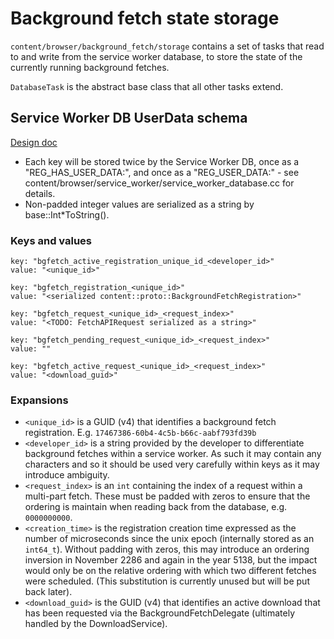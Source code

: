 # Background fetch state storage

`content/browser/background_fetch/storage` contains a set of tasks that read to
and write from the service worker database, to store the state of the currently
running background fetches.

`DatabaseTask` is the abstract base class that all other tasks extend.

## Service Worker DB UserData schema

[Design doc](https://docs.google.com/document/d/1-WPPTP909Gb5PnaBOKP58tPVLw2Fq0Ln-u1EBviIBns/edit)

- Each key will be stored twice by the Service Worker DB, once as a
  "REG\_HAS\_USER\_DATA:", and once as a "REG\_USER\_DATA:" - see
  content/browser/service\_worker/service\_worker\_database.cc for details.
- Non-padded integer values are serialized as a string by base::Int\*ToString().
### Keys and values
```
key: "bgfetch_active_registration_unique_id_<developer_id>"
value: "<unique_id>"
```
```
key: "bgfetch_registration_<unique_id>"
value: "<serialized content::proto::BackgroundFetchRegistration>"
```
```
key: "bgfetch_request_<unique_id>_<request_index>"
value: "<TODO: FetchAPIRequest serialized as a string>"
```
```
key: "bgfetch_pending_request_<unique_id>_<request_index>"
value: ""
```
```
key: "bgfetch_active_request_<unique_id>_<request_index>"
value: "<download_guid>"
```

### Expansions
* `<unique_id>` is a GUID (v4) that identifies a background fetch registration.
E.g.  `17467386-60b4-4c5b-b66c-aabf793fd39b`
* `<developer_id>` is a string provided by the developer to differentiate
background fetches within a service worker. As such it may contain any
characters and so it should be used very carefully within keys as it may
introduce ambiguity.
* `<request_index>` is an `int` containing the index of a request within a
multi-part fetch. These must be padded with zeros to ensure that the ordering
is maintain when reading back from the database, e.g. `0000000000`.
* `<creation_time>` is the registration creation time expressed as the number
of microseconds since the unix epoch (internally stored as an `int64_t`).
Without padding with zeros, this may introduce an ordering inversion in
November 2286 and again in the year 5138, but the impact would only be on the
relative ordering with which two different fetches were scheduled. (This
substitution is currently unused but will be put back later).
* `<download_guid>` is the GUID (v4) that identifies an active download that has
been requested via the BackgroundFetchDelegate (ultimately handled by the
DownloadService).
